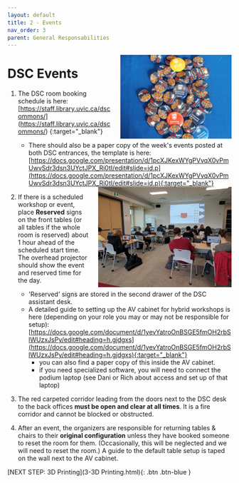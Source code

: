 ```yaml
---
layout: default
title: 2 - Events 
nav_order: 3
parent: General Responsabilities
---
```

<img src="images/2-buttons.jpg" style="margin-left:20px; float:right;width:250px;" alt="buttons">

# DSC Events

1. The DSC room booking schedule is here: [https://staff.library.uvic.ca/dscommons/] (https://staff.library.uvic.ca/dscommons/) {:target="_blank"}
    - There should also be a paper copy of the week's events posted at both DSC entrances, the template is here: [https://docs.google.com/presentation/d/1pcXJKexWYgPVvqX0vPmUwvSdr3dsn3UYctJPX_Ri0tI/edit#slide=id.p](https://docs.google.com/presentation/d/1pcXJKexWYgPVvqX0vPmUwvSdr3dsn3UYctJPX_Ri0tI/edit#slide=id.p){:target="_blank"}

    <img src="images/1-DSC-space.jpg" style="float:right; margin-left:20px; width:300px;" alt="dsc">

2. If there is a scheduled workshop or event, place **Reserved** signs on the front tables (or all tables if the whole room is reserved) about 1 hour ahead of the scheduled start time.  The overhead projector should show the event and reserved time for the day.
    - 'Reserved' signs are stored in the second drawer of the DSC assistant desk.
    - A detailed guide to setting up the AV cabinet for hybrid workshops is here (depending on your role you may or may not be responsible for setup): [https://docs.google.com/document/d/1yevYatroOnBSGE5fmOH2rbSlWUzxJsPy/edit#heading=h.gjdgxs](https://docs.google.com/document/d/1yevYatroOnBSGE5fmOH2rbSlWUzxJsPy/edit#heading=h.gjdgxs){:target="_blank"}
        - you can also find a paper copy of this inside the AV cabinet.
        - if you need specialized software, you will need to connect the podium laptop (see Dani or Rich about access and set up of that laptop)

3. The red carpeted corridor leading from the doors next to the DSC desk to the back offices **must be open and clear at all times**.  It is a fire corridor and cannot be blocked or obstructed.
    
4. After an event, the organizers are responsible for returning tables & chairs to their **original configuration** unless they have booked someone to reset the room for them. (Occasionally, this will be neglected and we will need to reset the room.)  A guide to the default table setup is taped on the wall next to the AV cabinet.

[NEXT STEP: 3D Printing](3-3D Printing.html){: .btn .btn-blue }

